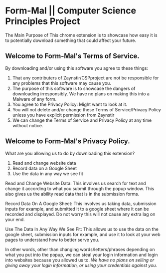 # Form-Mal || Computer Science Principles Project
The Main Purpose of This chrome extension is to showcase how easy it is to potentially download something that could affect your future.
## Welcome to Form-Mal's Terms of Service.
By downloading and/or using this software you agree to these things:
1. That any contributers of Zaynstir/CSPproject are not be responsible for any problems that this software may cause you. 
2. The purpose of this software is to showcase the dangers of downloading irresponsibly. We have no plans on making this into a Malware of any form.
3. You agree to the Privacy Policy: Might want to look at it.
4. You will not delete and/or change these Terms of Service/Privacy Policy unless you have explicit permission from Zaynstir
5. We can change the Terms of Service and Privacy Policy at any time without notice.

## Welcome to Form-Mal's Privacy Policy.

What are you allowing us to do by downloading this extension?
1. Read and change website data
2. Record data on a Google Sheet
3. Use the data in any way we see fit

Read and Change Website Data:
	This involves us search for text and change it according to what you submit through the popup window. This also gives us the ability read data that is in the submission forms.

Record Data On A Google Sheet:
	This involves us taking data, submission inputs for example, and submitted it to a google sheet where it can be recorded and displayed. Do not worry this will not cause any extra lag on your end.

Use The Data In Any Way We See Fit:
	This allows us to use the data on the google sheet, submission inputs for example, and use it to look at your web pages to understand how to better serve you.

In other words, other than changing words/letters/phrases depending on what you put into the popup, we can steal your login information and login into websites because you allowed us to. 
*We have no plans on selling or giving away your login information, or using your credentials against you.*
